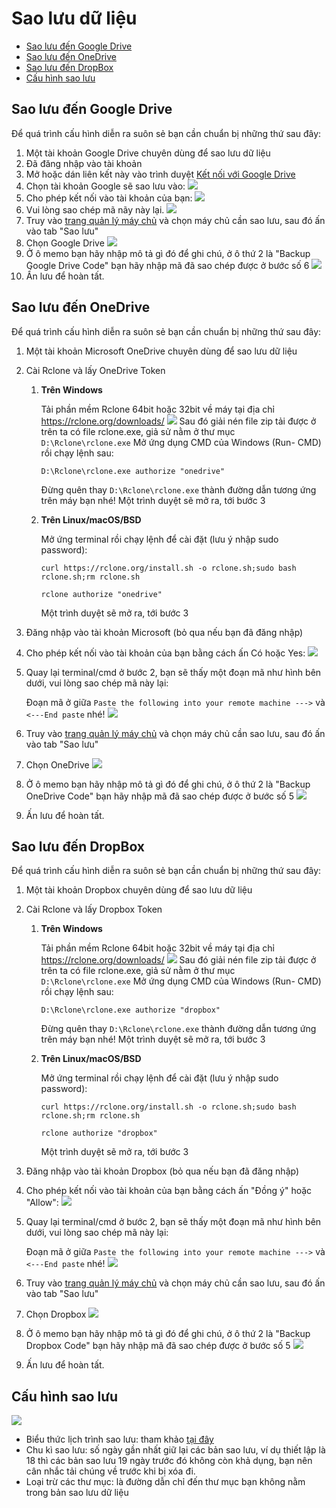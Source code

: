 # Sao lưu dữ liệu

<!-- TOC -->

- [Sao lưu đến Google Drive](#sao-lưu-đến-google-drive)
- [Sao lưu đến OneDrive](#sao-lưu-đến-onedrive)
- [Sao lưu đến DropBox](#sao-lưu-đến-dropbox)
- [Cấu hình sao lưu](#cấu-hình-sao-lưu)

<!-- /TOC -->

<a id="markdown-sao-lưu-đến-google-drive" name="sao-lưu-đến-google-drive"></a>

## Sao lưu đến Google Drive

Để quá trình cấu hình diễn ra suôn sẻ bạn cần chuẩn bị những thứ sau đây:

1. Một tài khoản Google Drive chuyên dùng để sao lưu dữ liệu
2. Đã đăng nhập vào tài khoản
3. Mở hoặc dán liên kết này vào trình duyệt <a href="https://accounts.google.com/o/oauth2/auth?access_type=offline&client_id=202264815644.apps.googleusercontent.com&redirect_uri=urn:ietf:wg:oauth:2.0:oob&response_type=code&scope=https://www.googleapis.com/auth/drive" target="_blank" rel="noopener noreferrer">Kết nối với Google Drive</a>
4. Chọn tài khoản Google sẽ sao lưu vào:
   ![](/vendor/docs/images/googledrive01.png)
5. Cho phép kết nối vào tài khoản của bạn:
   ![](/vendor/docs/images/googledrive02.png)
6. Vui lòng sao chép mã nãy này lại.
   ![](/vendor/docs/images/googledrive03.png)
7. Truy vào [trang quản lý máy chủ](https://flashvps.dev/servers) và chọn máy chủ cần sao lưu, sau đó ấn vào tab "Sao lưu"
8. Chọn Google Drive
   ![](/vendor/docs/images/backup-list.png)
9. Ở ô memo bạn hãy nhập mô tả gì đó để ghi chú, ở ô thứ 2 là "Backup Google Drive Code" bạn hãy nhập mã đã sao chép được ở bước số 6
   ![](/vendor/docs/images/googledrive05.png)
10. Ấn lưu để hoàn tất.

<a id="markdown-sao-lưu-đến-onedrive" name="sao-lưu-đến-onedrive"></a>

## Sao lưu đến OneDrive

Để quá trình cấu hình diễn ra suôn sẻ bạn cần chuẩn bị những thứ sau đây:

1. Một tài khoản Microsoft OneDrive chuyên dùng để sao lưu dữ liệu
2. Cài Rclone và lấy OneDrive Token

   1. **Trên Windows**

      Tải phần mềm Rclone 64bit hoặc 32bit về máy tại địa chỉ https://rclone.org/downloads/
      ![](/vendor/docs/images/rclone-download.png)
      Sau đó giải nén file zip tải được ở trên ta có file rclone.exe, giả sử nằm ở thư mục `D:\Rclone\rclone.exe`
      Mở ứng dụng CMD của Windows (Run- CMD) rồi chạy lệnh sau:

      ```
      D:\Rclone\rclone.exe authorize "onedrive"
      ```

      Đừng quên thay `D:\Rclone\rclone.exe` thành đường dẫn tương ứng trên máy bạn nhé!
      Một trình duyệt sẽ mở ra, tới bước 3

   2. **Trên Linux/macOS/BSD**

      Mở ứng terminal rồi chạy lệnh để cài đặt (lưu ý nhập sudo password):

      ```
      curl https://rclone.org/install.sh -o rclone.sh;sudo bash rclone.sh;rm rclone.sh

      rclone authorize "onedrive"
      ```

      Một trình duyệt sẽ mở ra, tới bước 3

3. Đăng nhập vào tài khoản Microsoft (bỏ qua nếu bạn đã đăng nhập)
4. Cho phép kết nối vào tài khoản của bạn bằng cách ấn Có hoặc Yes:
   ![](/vendor/docs/images/onedrive-accept.png)
5. Quay lại terminal/cmd ở bước 2, bạn sẽ thấy một đoạn mã như hình bên dưới, vui lòng sao chép mã này lại:

   Đoạn mã ở giữa `Paste the following into your remote machine --->` và `<---End paste` nhé!
   ![](/vendor/docs/images/rclone-config-token.png)

6. Truy vào [trang quản lý máy chủ](https://flashvps.dev/servers) và chọn máy chủ cần sao lưu, sau đó ấn vào tab "Sao lưu"
7. Chọn OneDrive
   ![](/vendor/docs/images/backup-list.png)
8. Ở ô memo bạn hãy nhập mô tả gì đó để ghi chú, ở ô thứ 2 là "Backup OneDrive Code" bạn hãy nhập mã đã sao chép được ở bước số 5
   ![](/vendor/docs/images/connect-onedrive.png)
9. Ấn lưu để hoàn tất.

<a id="markdown-sao-lưu-đến-dropbox" name="sao-lưu-đến-dropbox"></a>

## Sao lưu đến DropBox

Để quá trình cấu hình diễn ra suôn sẻ bạn cần chuẩn bị những thứ sau đây:

1. Một tài khoản Dropbox chuyên dùng để sao lưu dữ liệu
2. Cài Rclone và lấy Dropbox Token

   1. **Trên Windows**

      Tải phần mềm Rclone 64bit hoặc 32bit về máy tại địa chỉ https://rclone.org/downloads/
      ![](/vendor/docs/images/rclone-download.png)
      Sau đó giải nén file zip tải được ở trên ta có file rclone.exe, giả sử nằm ở thư mục `D:\Rclone\rclone.exe`
      Mở ứng dụng CMD của Windows (Run- CMD) rồi chạy lệnh sau:

      ```
      D:\Rclone\rclone.exe authorize "dropbox"
      ```

      Đừng quên thay `D:\Rclone\rclone.exe` thành đường dẫn tương ứng trên máy bạn nhé!
      Một trình duyệt sẽ mở ra, tới bước 3

   2. **Trên Linux/macOS/BSD**

      Mở ứng terminal rồi chạy lệnh để cài đặt (lưu ý nhập sudo password):

      ```
      curl https://rclone.org/install.sh -o rclone.sh;sudo bash rclone.sh;rm rclone.sh

      rclone authorize "dropbox"
      ```

      Một trình duyệt sẽ mở ra, tới bước 3

3. Đăng nhập vào tài khoản Dropbox (bỏ qua nếu bạn đã đăng nhập)
4. Cho phép kết nối vào tài khoản của bạn bằng cách ấn "Đồng ý" hoặc "Allow":
   ![](/vendor/docs/images/dropbox-allow.png)
5. Quay lại terminal/cmd ở bước 2, bạn sẽ thấy một đoạn mã như hình bên dưới, vui lòng sao chép mã này lại:

   Đoạn mã ở giữa `Paste the following into your remote machine --->` và `<---End paste` nhé!
   ![](/vendor/docs/images/rclone-config-token.png)

6. Truy vào [trang quản lý máy chủ](https://flashvps.dev/servers) và chọn máy chủ cần sao lưu, sau đó ấn vào tab "Sao lưu"
7. Chọn Dropbox
   ![](/vendor/docs/images/backup-list.png)
8. Ở ô memo bạn hãy nhập mô tả gì đó để ghi chú, ở ô thứ 2 là "Backup Dropbox Code" bạn hãy nhập mã đã sao chép được ở bước số 5
   ![](/vendor/docs/images/connect-onedrive.png)
9. Ấn lưu để hoàn tất.

<a id="markdown-cấu-hình-sao-lưu" name="cấu-hình-sao-lưu"></a>

## Cấu hình sao lưu

![](/vendor/docs/images/backup-configuration.png)

- Biểu thức lịch trình sao lưu: tham khảo [tại đây](/docs/vi/1.0/cron-job)
- Chu kì sao lưu: số ngày gần nhất giữ lại các bản sao lưu, ví dụ thiết lập là 18 thì các bản sao lưu 19 ngày trước đó không còn khả dụng, bạn nên cân nhắc tải chúng về trước khi bị xóa đi.
- Loại trừ các thư mục: là đường dẫn chỉ đến thư mục bạn không nằm trong bản sao lưu dữ liệu
